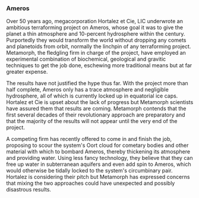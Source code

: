 ### Ameros

Over 50 years ago, megacorporation Hortalez et Cie, LIC underwrote an ambitious terraforming project on Ameros, whose goal it was to give the planet a thin atmosphere and 10-percent hydrosphere within the century. Purportedly they would transform the world without dropping any comets and planetoids from orbit, normally the linchpin of any terraforming project. Metamorph, the fledgling firm in charge of the project, have employed an experimental combination of biochemical, geological and gravitic techniques to get the job done, eschewing more traditional means but at far greater expense.

The results have not justified the hype thus far. With the project more than half complete, Ameros only has a trace atmosphere and negligible hydrosphere, all of which is currently locked up in equatorial ice caps. Hortalez et Cie is upset about the lack of progress but Metamorph scientists have assured them that results are coming. Metamorph contends that the first several decades of their revolutionary approach are preparatory and that the majority of the results will not appear until the very end of the project.

A competing firm has recently offered to come in and finish the job, proposing to scour the system's Oort cloud for cometary bodies and other material with which to bombard Ameros, thereby thickening its atmosphere and providing water. Using less fancy technology, they believe that they can free up water in subterranean aquifers and even add spin to Ameros, which would otherwise be tidally locked to the system's circumbinary pair. Hortalez is considering their pitch but Metamorph has expressed concerns that mixing the two approaches could have unexpected and possibly disastrous results.
